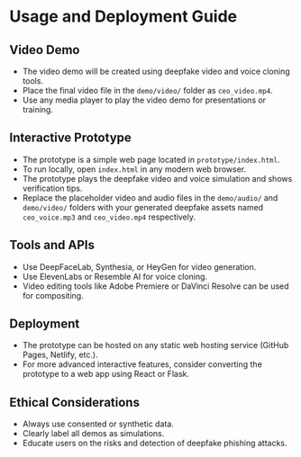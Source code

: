 # Usage and Deployment Guide

## Video Demo
- The video demo will be created using deepfake video and voice cloning tools.
- Place the final video file in the `demo/video/` folder as `ceo_video.mp4`.
- Use any media player to play the video demo for presentations or training.

## Interactive Prototype
- The prototype is a simple web page located in `prototype/index.html`.
- To run locally, open `index.html` in any modern web browser.
- The prototype plays the deepfake video and voice simulation and shows verification tips.
- Replace the placeholder video and audio files in the `demo/audio/` and `demo/video/` folders with your generated deepfake assets named `ceo_voice.mp3` and `ceo_video.mp4` respectively.

## Tools and APIs
- Use DeepFaceLab, Synthesia, or HeyGen for video generation.
- Use ElevenLabs or Resemble AI for voice cloning.
- Video editing tools like Adobe Premiere or DaVinci Resolve can be used for compositing.

## Deployment
- The prototype can be hosted on any static web hosting service (GitHub Pages, Netlify, etc.).
- For more advanced interactive features, consider converting the prototype to a web app using React or Flask.

## Ethical Considerations
- Always use consented or synthetic data.
- Clearly label all demos as simulations.
- Educate users on the risks and detection of deepfake phishing attacks.

